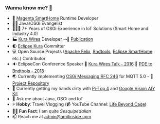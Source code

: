 ### Wanna know me? 👋

- 🏡 [Magenta SmartHome](https://www.smarthome.de) Runtime Developer
- 🥷🏻 Java/OSGi Evangelist
- 👨🏻‍💻 7+ Years of OSGi Experience in IoT Solutions (Smart Home and Industry 4.0)
- 🏭 [Kura Wires](https://eclipse.github.io/kura/wires/kura-wires-intro.html) Developer ⇢📘 [Publication](https://www.amazon.de/Kura-Wires-Development-Component-managing/dp/6202205423)
- 🌓 [Eclipse Kura](https://github.com/eclipse/kura) Committer
- 💻 Open Source Projects ([Apache Felix](https://github.com/apache/felix-dev), [Bndtools](https://github.com/bndtools/bnd), [Eclipse SmartHome](https://github.com/eclipse-archived/smarthome) etc.) Contributor
- 🔉 EclipseCon Conference Speaker 🔘 [Kura Wires Talk - 2016](https://www.youtube.com/watch?v=Td5923B26-Q) 🔘 [PDE to Bndtools - 2018](https://www.youtube.com/watch?v=Yi0A-6A5GRk)
- 🌏 Currently implementing [OSGi Messaging RFC 246](https://github.com/osgi/design/blob/main/rfcs/rfc0246/rfc-0246-Messaging.pdf) for MQTT 5.0 - 🧰 [Project Repository](https://github.com/amitjoy/osgi-messaging)
- 🌱 Currently getting my hands dirty with [Pi-Top 4](https://www.pi-top.com/products/pi-top-4) and [Google Vision AIY Kit](https://aiyprojects.withgoogle.com/vision)
- 💬 Ask me about Java, OSGi and IoT
- ⚡ <b>Hobby</b>: Travel Vlogging (📹 YouTube Channel: [Life Beyond Cage](https://www.youtube.com/lifebeyondcage))
- 💂‍♀️ <b>Fun Fact</b>: I am quite <i>Sesquipedalian</i>
- 📫 Reach me at admin@amitinside.com
